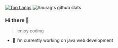 [![Top Langs](https://github-readme-stats.vercel.app/api/top-langs/?username=anuraghazra&layout=compact)](https://github.com/anuraghazra/github-readme-stats)
![Anurag's github stats](https://github-readme-stats.vercel.app/api?username=anuraghazra&count_private=true&layout=compact&line_height=25&hide_title=true)

### Hi there 👋

> enjoy coding

- 🔭 I’m currently working on java web development

<!--
**henghengyang/henghengyang** is a ✨ _special_ ✨ repository because its `README.md` (this file) appears on your GitHub profile.

Here are some ideas to get you started:

- 🔭 I’m currently working on ...
- 🌱 I’m currently learning ...
- 👯 I’m looking to collaborate on ...
- 🤔 I’m looking for help with ...
- 💬 Ask me about ...
- 📫 How to reach me: ...
- 😄 Pronouns: ...
- ⚡ Fun fact: ...
-->
